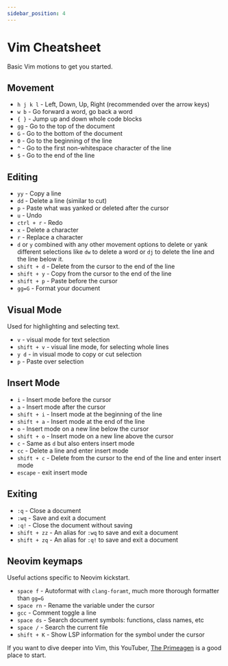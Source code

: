 ```yaml
---
sidebar_position: 4
---
```


# Vim Cheatsheet

Basic Vim motions to get you started.

## Movement

- `h j k l` - Left, Down, Up, Right (recommended over the arrow keys)
- `w b` - Go forward a word, go back a word
- `{ }` - Jump up and down whole code blocks
- `gg` - Go to the top of the document
- `G` - Go to the bottom of the document
- `0` - Go to the beginning of the line
- `^` - Go to the first non-whitespace character of the line
- `$` - Go to the end of the line

## Editing

- `yy` - Copy a line
- `dd` - Delete a line (similar to cut)
- `p` - Paste what was yanked or deleted after the cursor
- `u` - Undo
- `ctrl + r` - Redo
- `x` - Delete a character
- `r` - Replace a character
- `d` or `y` combined with any other movement options to delete or yank different selections like `dw` to delete a word or `dj` to delete the line and the line below it.
- `shift + d` - Delete from the cursor to the end of the line
- `shift + y` - Copy from the cursor to the end of the line
- `shift + p` - Paste before the cursor
- `gg=G` - Format your document

## Visual Mode

Used for highlighting and selecting text.

- `v` - visual mode for text selection
- `shift + v` - visual line mode, for selecting whole lines
- `y d` - in visual mode to copy or cut selection
- `p` - Paste over selection

## Insert Mode

- `i` - Insert mode before the cursor
- `a` - Insert mode after the cursor
- `shift + i` - Insert mode at the beginning of the line
- `shift + a` - Insert mode at the end of the line
- `o` - Insert mode on a new line below the cursor
- `shift + o` - Insert mode on a new line above the cursor
- `c` - Same as `d` but also enters insert mode
- `cc` - Delete a line and enter insert mode
- `shift + c` - Delete from the cursor to the end of the line and enter insert mode
- `escape` - exit insert mode

## Exiting

- `:q` - Close a document
- `:wq` - Save and exit a document
- `:q!` - Close the document without saving
- `shift + zz` - An alias for `:wq` to save and exit a document
- `shift + zq` - An alias for `:q!` to save and exit a document

## Neovim keymaps

Useful actions specific to Neovim kickstart.

- `space f` - Autoformat with `clang-foramt`, much more thorough formatter than `gg=G`
- `space rn` - Rename the variable under the cursor
- `gcc` - Comment toggle a line
- `space ds` - Search document symbols: functions, class names, etc
- `space /` - Search the current file
- `shift + K` - Show LSP information for the symbol under the cursor

<!-- There is a [vim VS Code extension](https://marketplace.visualstudio.com/items?itemName=VS Codevim.vim) if you want to use vim key bindings in VS Code. This is another good [vim VS Code extension](https://marketplace.visualstudio.com/items?itemName=VSCodevim.vim) for setting up the VS Code extension. -->

If you want to dive deeper into Vim, this YouTuber, [The Primeagen](https://www.youtube.com/@ThePrimeagen) is a good place to start.
